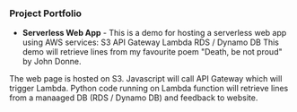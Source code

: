 
### Project Portfolio

- **Serverless Web App** - This is a demo for hosting a serverless web app using AWS services:
S3
API Gateway
Lambda
RDS / Dynamo DB
This demo will retrieve lines from my favourite poem "Death, be not proud" by John Donne.

The web page is hosted on S3.
Javascript will call API Gateway which will trigger Lambda.
Python code running on Lambda function will retrieve lines from a manaaged DB (RDS / Dynamo DB) and feedback to website. 



